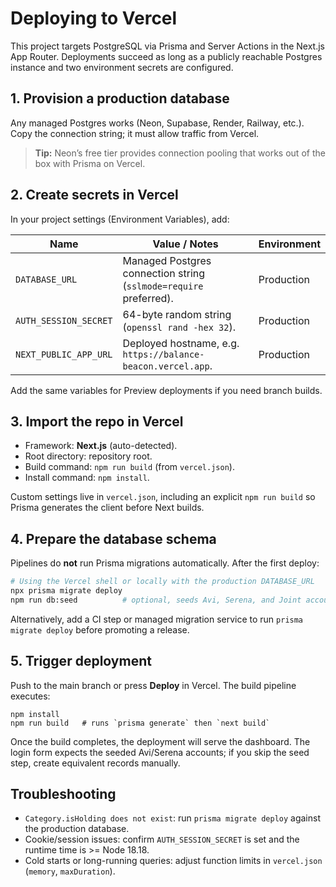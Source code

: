 # Deploying to Vercel

This project targets PostgreSQL via Prisma and Server Actions in the Next.js App Router. Deployments succeed as long as a publicly reachable Postgres instance and two environment secrets are configured.

## 1. Provision a production database

Any managed Postgres works (Neon, Supabase, Render, Railway, etc.). Copy the connection string; it must allow traffic from Vercel.

> **Tip:** Neon’s free tier provides connection pooling that works out of the box with Prisma on Vercel.

## 2. Create secrets in Vercel

In your project settings (Environment Variables), add:

| Name                  | Value / Notes                                                         | Environment |
| --------------------- | --------------------------------------------------------------------- | ----------- |
| `DATABASE_URL`        | Managed Postgres connection string (`sslmode=require` preferred).     | Production  |
| `AUTH_SESSION_SECRET` | 64-byte random string (`openssl rand -hex 32`).                        | Production  |
| `NEXT_PUBLIC_APP_URL` | Deployed hostname, e.g. `https://balance-beacon.vercel.app`.           | Production  |

Add the same variables for Preview deployments if you need branch builds.

## 3. Import the repo in Vercel

- Framework: **Next.js** (auto-detected).
- Root directory: repository root.
- Build command: `npm run build` (from `vercel.json`).
- Install command: `npm install`.

Custom settings live in `vercel.json`, including an explicit `npm run build` so Prisma generates the client before Next builds.

## 4. Prepare the database schema

Pipelines do **not** run Prisma migrations automatically. After the first deploy:

```bash
# Using the Vercel shell or locally with the production DATABASE_URL
npx prisma migrate deploy
npm run db:seed          # optional, seeds Avi, Serena, and Joint accounts
```

Alternatively, add a CI step or managed migration service to run `prisma migrate deploy` before promoting a release.

## 5. Trigger deployment

Push to the main branch or press **Deploy** in Vercel. The build pipeline executes:

```
npm install
npm run build   # runs `prisma generate` then `next build`
```

Once the build completes, the deployment will serve the dashboard. The login form expects the seeded Avi/Serena accounts; if you skip the seed step, create equivalent records manually.

## Troubleshooting

- `Category.isHolding does not exist`: run `prisma migrate deploy` against the production database.
- Cookie/session issues: confirm `AUTH_SESSION_SECRET` is set and the runtime time is >= Node 18.18.
- Cold starts or long-running queries: adjust function limits in `vercel.json` (`memory`, `maxDuration`).

